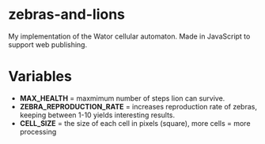 # zebras-and-lions
My implementation of the Wator cellular automaton. Made in JavaScript to support web publishing.

# Variables
- **MAX_HEALTH** = maxmimum number of steps lion can survive.
- **ZEBRA_REPRODUCTION_RATE** = increases reproduction rate of zebras, keeping between 1-10 yields interesting results.
- **CELL_SIZE** = the size of each cell in pixels (square), more cells = more processing
